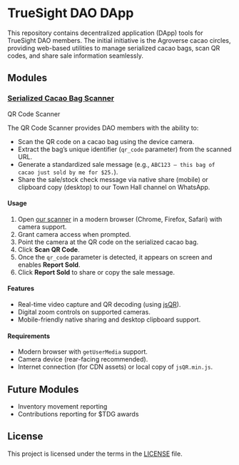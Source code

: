 # TrueSight DAO DApp

This repository contains decentralized application (DApp) tools for TrueSight DAO members. The initial initiative is the Agroverse cacao circles, providing web-based utilities to manage serialized cacao bags, scan QR codes, and share sale information seamlessly.

## Modules

### [Serialized Cacao Bag Scanner](./scanner.html)
QR Code Scanner


The QR Code Scanner provides DAO members with the ability to:

- Scan the QR code on a cacao bag using the device camera.
- Extract the bag’s unique identifier (`qr_code` parameter) from the scanned URL.
- Generate a standardized sale message (e.g., `ABC123 – this bag of cacao just sold by me for $25.`).
- Share the sale/stock check message via native share (mobile) or clipboard copy (desktop) to our Town Hall channel on WhatsApp.

#### Usage

1. Open [our scanner](./scanner.html) in a modern browser (Chrome, Firefox, Safari) with camera support.
2. Grant camera access when prompted.
3. Point the camera at the QR code on the serialized cacao bag.
4. Click **Scan QR Code**.
5. Once the `qr_code` parameter is detected, it appears on screen and enables **Report Sold**.
6. Click **Report Sold** to share or copy the sale message.

#### Features

- Real-time video capture and QR decoding (using [jsQR](https://github.com/cozmo/jsQR)).
- Digital zoom controls on supported cameras.
- Mobile-friendly native sharing and desktop clipboard support.

#### Requirements

- Modern browser with `getUserMedia` support.
- Camera device (rear-facing recommended).
- Internet connection (for CDN assets) or local copy of `jsQR.min.js`.

## Future Modules

- Inventory movement reporting
- Contributions reporting for $TDG awards

## License

This project is licensed under the terms in the [LICENSE](./LICENSE) file.
